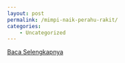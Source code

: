 ```yaml
---
layout: post
permalink: /mimpi-naik-perahu-rakit/
categories:
    - Uncategorized
---
```


[Baca Selengkapnya](/10)